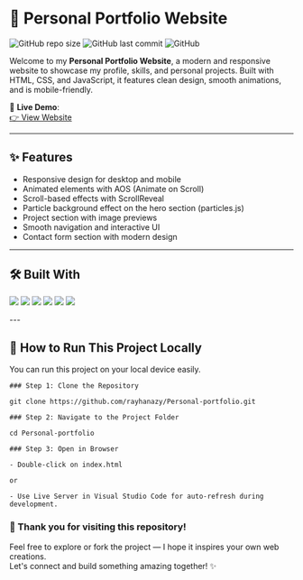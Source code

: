 # 💼 Personal Portfolio Website

![GitHub repo size](https://img.shields.io/github/repo-size/rayhanazy/Personal-portfolio)
![GitHub last commit](https://img.shields.io/github/last-commit/rayhanazy/Personal-portfolio)
![GitHub](https://img.shields.io/github/license/rayhanazy/Personal-portfolio)

Welcome to my **Personal Portfolio Website**, a modern and responsive website to showcase my profile, skills, and personal projects. Built with HTML, CSS, and JavaScript, it features clean design, smooth animations, and is mobile-friendly.

🔗 **Live Demo**:  
[👉 View Website](https://rayhanazy.github.io/Personal-portfolio/)

---

## ✨ Features

- Responsive design for desktop and mobile
- Animated elements with AOS (Animate on Scroll)
- Scroll-based effects with ScrollReveal
- Particle background effect on the hero section (particles.js)
- Project section with image previews
- Smooth navigation and interactive UI
- Contact form section with modern design

---

## 🛠️ Built With

<p>
  <img src="https://img.shields.io/badge/HTML5-E34F26?style=for-the-badge&logo=html5&logoColor=white" />
  <img src="https://img.shields.io/badge/CSS3-1572B6?style=for-the-badge&logo=css3&logoColor=white" />
  <img src="https://img.shields.io/badge/JavaScript-F7DF1E?style=for-the-badge&logo=javascript&logoColor=black" />
  <img src="https://img.shields.io/badge/AOS-Animation-orange?style=for-the-badge" />
  <img src="https://img.shields.io/badge/Particles.js-lightblue?style=for-the-badge" />
  <img src="https://img.shields.io/badge/ScrollReveal-js-yellow?style=for-the-badge" />
</p>
---

## 🚀 How to Run This Project Locally

You can run this project on your local device easily.
```
### Step 1: Clone the Repository

git clone https://github.com/rayhanazy/Personal-portfolio.git

### Step 2: Navigate to the Project Folder

cd Personal-portfolio

### Step 3: Open in Browser

- Double-click on index.html

or

- Use Live Server in Visual Studio Code for auto-refresh during development.
```

### 🎉 Thank you for visiting this repository!  
Feel free to explore or fork the project — I hope it inspires your own web creations.  
Let's connect and build something amazing together! ✨
